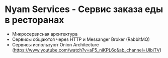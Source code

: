 # Nyam Services - Сервис заказа еды в ресторанах

- Микросервисная архитектура
- Сервисы общаются через HTTP и Messanger Broker (RabbitMQ)
- Сервисы используют Onion Architecture (https://www.youtube.com/watch?v=aF5_niKPL6c&ab_channel=UlbiTV)

